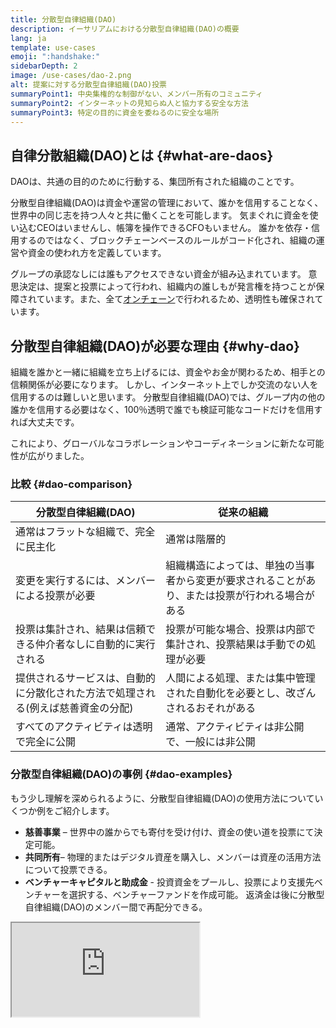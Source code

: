 ```yaml
---
title: 分散型自律組織(DAO)
description: イーサリアムにおける分散型自律組織(DAO)の概要
lang: ja
template: use-cases
emoji: ":handshake:"
sidebarDepth: 2
image: /use-cases/dao-2.png
alt: 提案に対する分散型自律組織(DAO)投票
summaryPoint1: 中央集権的な制御がない、メンバー所有のコミュニティ
summaryPoint2: インターネットの見知らぬ人と協力する安全な方法
summaryPoint3: 特定の目的に資金を委ねるのに安全な場所
---
```


## 自律分散組織(DAO)とは {#what-are-daos}

DAOは、共通の目的のために行動する、集団所有された組織のことです。

分散型自律組織(DAO)は資金や運営の管理において、誰かを信用することなく、世界中の同じ志を持つ人々と共に働くことを可能します。 気まぐれに資金を使い込むCEOはいませんし、帳簿を操作できるCFOもいません。 誰かを依存・信用するのではなく、ブロックチェーンベースのルールがコード化され、組織の運営や資金の使われ方を定義しています。

グループの承認なしには誰もアクセスできない資金が組み込まれています。 意思決定は、提案と投票によって行われ、組織内の誰しもが発言権を持つことが保障されています。また、全て[オンチェーン](/glossary/#on-chain)で行われるため、透明性も確保されています。

## 分散型自律組織(DAO)が必要な理由 {#why-dao}

組織を誰かと一緒に組織を立ち上げるには、資金やお金が関わるため、相手との信頼関係が必要になります。 しかし、インターネット上でしか交流のない人を信用するのは難しいと思います。 分散型自律組織(DAO)では、グループ内の他の誰かを信用する必要はなく、100％透明で誰でも検証可能なコードだけを信用すれば大丈夫です。

これにより、グローバルなコラボレーションやコーディネーションに新たな可能性が広がりました。

### 比較 {#dao-comparison}

| 分散型自律組織(DAO)                              | 従来の組織                                           |
| ----------------------------------------- | ----------------------------------------------- |
| 通常はフラットな組織で、完全に民主化                        | 通常は階層的                                          |
| 変更を実行するには、メンバーによる投票が必要                    | 組織構造によっては、単独の当事者から変更が要求されることがあり、または投票が行われる場合がある |
| 投票は集計され、結果は信頼できる仲介者なしに自動的に実行される           | 投票が可能な場合、投票は内部で集計され、投票結果は手動での処理が必要              |
| 提供されるサービスは、自動的に分散化された方法で処理される(例えば慈善資金の分配) | 人間による処理、または集中管理された自動化を必要とし、改ざんされるおそれがある         |
| すべてのアクティビティは透明で完全に公開                      | 通常、アクティビティは非公開で、一般には非公開                         |

### 分散型自律組織(DAO)の事例 {#dao-examples}

もう少し理解を深められるように、分散型自律組織(DAO)の使用方法についていくつか例をご紹介します。

- **慈善事業** – 世界中の誰からでも寄付を受け付け、資金の使い道を投票にて決定可能。
- **共同所有**– 物理的またはデジタル資産を購入し、メンバーは資産の活用方法について投票できる。
- **ベンチャーキャピタルと助成金** - 投資資金をプールし、投票により支援先ベンチャーを選択する、ベンチャーファンドを作成可能。 返済金は後に分散型自律組織(DAO)のメンバー間で再配分できる。

<iframe src="https://embed.ted.com/talks/lang/en/scott_fitsimones_could_a_dao_build_the_next_great_city" ></p>

<h2 id="how-daos-work" spaces-before="0">
  分散型自律組織(DAO)の仕組み
</h2>

<p spaces-before="0">
  組織のルールを定義し、その組織の資産を保持している<a href="/glossary/#smart-contract">スマートコントラクト</a>が、分散型自律組織(DAO) のバックボーンです。 このスマートコントラクトがイーサリアム上で稼働し始めると、投票以外では誰もルールを変更できません。 もし誰かがコードのルールやロジックでカバーされていないことを試みても失敗に終わります。 また、資産はスマートコントラクトによって定義されているため、グループの承認なしには誰も組織の資金を使うことができません。 つまり、分散型自律組織(DAO)は中央集権を必要とせず、 グループが集合的に決定を下し、投票が可決されると支払いが自動的に承認されます。
</p>

<p spaces-before="0">
  これが可能なのは、スマートコントラクトがイーサリアム上で稼働すると、改ざんができないためです。 すべてが公開されているので、コード(分散型自律組織のルール)を誰にも気づかれずに、変更することはできません。
</p>

<h2 id="ethereum-and-daos" spaces-before="0">
  イーサリアムと分散型自律組織(DAO)
</h2>

<p spaces-before="0">
  イーサリアムは、次の理由から分散型自律組織(DAO)の完璧な基盤となります。
</p>

<ul>
  <li>
    イーサリアム独自のコンセンサス形成は十分に分散・確立されていて、組織はネットワークを信頼することができる。
  </li>
  <li>
    スマートコントラクトのコードは、一度実行されると所有者であっても修正できないため、 分散型自律組織(DAO)はプログラムされたルールで稼働する。
  </li>
  <li>
    スマートコントラクトは、資金の送受信が可能。 これができないと、グループ資金を管理する信頼できる仲介者が必要となる。
  </li>
  <li>
    イーサリアムのコミュニティは、競争的なものではなく、むしろ協調的であることが証明されており、最善の方法やサポートシステムが迅速に生みだされている。
  </li>
</ul>

<h2 id="dao-governance" spaces-before="0">
  分散型自律組織(DAO)ガバナンス
</h2>

<p spaces-before="0">
  分散型自律組織(DAO)のガバナンスには、投票や提案の仕組みなど様々な考慮事項があります。
</p>

<h3 id="governance-delegation" spaces-before="0">
  デリゲーション(委任)
</h3>

<p spaces-before="0">
  デリゲーション(委任)とは、分散型自律組織版の議会制民主主義のようなものです。 トークン保有者は、プロトコルを管理し、最新情報を入手することにコミットする立候補者に投票権を委任します。
</p>

<h4 id="governance-example" spaces-before="0">
  有名な事例
</h4>

<p spaces-before="0">
  <a href="https://claim.ens.domains/delegate-ranking">ENS</a> – ENS保有者は、自分たちの代表として、コミュニティメンバーに投票を委任できます。
</p>

<h3 id="governance-example" spaces-before="0">
  自動トランザクションガバナンス
</h3>

<p spaces-before="0">
  多くの分散型自律組織(DAO)では、メンバーの賛成票が定足数を満たせば自動的にトランザクションが実行されます。
</p>

<h4 id="governance-example" spaces-before="0">
  有名な事例
</h4>

<p spaces-before="0">
  <a href="https://nouns.wtf">Nouns</a> – Nouns DAOでは、定足数を満たし、過半数が賛成票であれば、創設者が拒否権を行使しない限り、トランザクションは自動的に実行されます。
</p>

<h3 id="governance-example" spaces-before="0">
  マルチシグガバナンス
</h3>

<p spaces-before="0">
  分散型自律組織(DAO)には投票権のあるメンバーが何千人も在籍するかもしれませんが、資金は5～20人のアクティブなメンバーが共有する<a href="/glossary/#wallet">ウォレット</a>に保有されている場合があります。これらのメンバーは信用されており、通常は個人情報が公開されています(コミュニティに公的な身元が公開)。 投票の結果をもって、<a href="/glossary/#multisig">マルチシグ</a>の署名者はコミュニティの意思を実施します。
</p>

<h2 id="dao-laws" spaces-before="0">
  分散型自律組織(DAO)法
</h2>

<p spaces-before="0">
  1977年にワイオミング州は、起業家を保護し、責任を有限にする合同会社(LLC)を制定しました。 近年では、ワイオミング州は分散型自律組織(DAO)の法的地位を確立する法律を制定し、パイオニアとなっています。 現在、ワイオミング州、バーモント州、ヴァージン諸島に、何らかの形の分散型自律組織(DAO)法があります。
</p>

<h3 id="law-example" spaces-before="0">
  有名な事例
</h3>

<p spaces-before="0">
  <a href="https://citydao.io">CityDAO</a> – CityDAOは、ワイオミング州の分散型自律組織(DAO)法を利用して、イエローストーン国立公園近くの40エーカーの土地を購入しました。
</p>

<h2 id="dao-membership" spaces-before="0">
  分散型自律組織(DAO)のメンバーシップ
</h2>

<p spaces-before="0">
  分散型自律組織(DAO)のメンバーシップにはいくつかのモデルがあります。 メンバーシップにより、投票の仕組みやDAOの他の重要な部分を決定することができます。
</p>

<h3 id="token-based-membership" spaces-before="0">
  トークンベースのメンバーシップ
</h3>

<p spaces-before="0">
  使用されるトークンにもよりますが、通常は完全に<a href="/glossary/#permissionless">パーミッションレス</a>です。 ほとんどの場合、これらのガバナンストークンは、<a href="/glossary/#dex">分散型取引所</a>でパーミッションレスで取引できます。 それ以外のトークンは、流動性もしくはその他の「プルーフ・オブ・ワーク」を提供することで獲得する必要があります。 いずれにせよ、トークンの保持により投票権が付与されます。
</p>

<p spaces-before="0">
  <em x-id="4">一般的には、広範な分散型プロトコルやトークン自体を管理するために使用されます。</em>
</p>

<h4 id="token-example" spaces-before="0">
  有名な事例
</h4>

<p spaces-before="0">
  <a href="https://makerdao.com">MakerDAO</a> – MakerDAOのトークンであるMKRは分散型取引所で広く入手可能で、購入することにより、誰でもMakerプロトコルの将来についての投票権を得ることができます。
</p>

<h3 id="share-based-membership" spaces-before="0">
  シェアベースのメンバーシップ
</h3>

<p spaces-before="0">
  シェアベースの分散型自律組織(DAO)は、よりパーミッション型ではありますが、かなりオープンです。 分散型自律組織(DAO)への参加希望者は、トークンや作品といった何らかの価値のある物を提供することで、自分自身の参加を提案します。 シェアは、直接投票権と所有権を表します。 メンバーはいつでも、自分の保有する資産の持分を持って退会できます。
</p>

<p spaces-before="0">
  <em x-id="4">一般的には、慈善団体やワーカーズ・コレクティブ、投資クラブなど、より密接な関係を持つ人間が中心となる組織に使われています。 また、プロトコルやトークンも管理できます。</em>
</p>

<h4 id="share-example" spaces-before="0">
  有名な事例
</h4>

<p spaces-before="0">
  <a href="http://molochdao.com/">MolochDAO</a> - MolochDAOは主にイーサリアムプロジェクトの資金調達を行っています。 メンバーになるには、提案が必要となります。この提案によって、あなたが助成先候補に関して、十分な情報に基づいて判断できるだけの必要な専門知識と資本を持っているかどうかが評価されます。 オープン市場で権利を購入するだけでは、この分散型自律組織(DAO)に参加することはできません。
</p>

<h3 id="reputation-based-membership" spaces-before="0">
  レピュテーション(評価・評判)ベースのメンバーシップ
</h3>

<p spaces-before="0">
  レピュテーション(評価・評判)とは、分散型自律組織(DAO)における参加証明と投票権の付与を表します。 トークンやシェアベースのメンバーシップとは異なり、レピュテーションベースの分散型自律組織(DAO)は所有権をコントリビューターに譲渡しません。 レピュテーションは購入、移管、または委任できず、分散型自律組織メンバーは参加を通じてレピュテーションを構築する必要があります。 オンチェーン投票はパーミッションレスで、メンバー候補は分散型自律組織(DAO)への参加を自由に提案でき、貢献の対価としてレピュテーションやトークンを受け取ることを要求することができます。
</p>

<p spaces-before="0">
  <em x-id="4">主にプロトコルや<a href="/glossary/#dapp">分散型アプリ(Dapp)</a>の分散型開発や分散型ガバナンスに利用されていますが、慈善団体、ワーカーズ・コレクティブ、投資クラブなど、多様な組織にも向いています。</em>
</p>

<h4 id="reputation-example" spaces-before="0">
  有名な事例
</h4>

<p spaces-before="0">
  <a href="https://DXdao.eth.limo">DXdao</a> - DXdaoは、2019年から分散型プロトコルやアプリケーションを構築し統治するグローバル・ソブリン団体でした。 レピュテーションに基づくガバナンスと<a href="/glossary/#holographic-consensus">ホログラフィック・コンセンサス</a>を活用して資金を調整・管理することで、誰かが金銭的な手段を使って、DXdaoの今後に影響をおよぼしたり、支配したりすることはできませんでした。
</p>

<h2 id="join-start-a-dao" spaces-before="0">
  DAOに参加する/DAOを立ち上げる
</h2>

<h3 id="join-a-dao" spaces-before="0">
  分散型自律組織(DAO)への参加
</h3>

<ul>
  <li>
    <a href="/community/get-involved/#decentralized-autonomous-organizations-daos">イーサリアムコミュニティ分散型自律組織(DAO)</a>
  </li>
  <li>
    <a href="https://app.daohaus.club/explore">DAOHausの分散型自律組織(DAO)リスト</a>
  </li>
  <li>
    <a href="https://www.tally.xyz">Tally.xyzの分散型自律組織(DAO)リスト</a>
  </li>
</ul>

<h3 id="start-a-dao" spaces-before="0">
  分散型自律組織(DAO)を始める
</h3>

<ul>
  <li>
    <a href="https://app.daohaus.club/summon">DAOHausで分散型自律組織(DAO)を招集</a>
  </li>
  <li>
    <a href="https://www.tally.xyz/add-a-dao">TallyでGovernor DAOを始める</a>
  </li>
  <li>
    <a href="https://aragon.org/product">Aragonによる分散型自律組織(DAO)を作成</a>
  </li>
  <li>
    <a href="https://colony.io/">コロニーを始める</a>
  </li>
  <li>
    <a href="https://alchemy.daostack.io/daos/create">DAOstackのホログラフィック・コンセンサスでDAOを作成</a>
  </li>
</ul>

<h2 id="further-reading" spaces-before="0">
  参考文献
</h2>

<h3 id="dao-articles" spaces-before="0">
  分散型自律組織(DAO)の関連記事
</h3>

<ul>
  <li>
    <a href="https://aragon.org/dao">分散型自律組織(DAO)とは</a> – <a href="https://aragon.org/">Aragon</a>
  </li>
  <li>
    <a href="https://wiki.metagame.wtf/docs/great-houses/house-of-daos">分散型自律組織(DAO)</a> – <a href="https://wiki.metagame.wtf/">Metagame</a>
  </li>
  <li>
    <a href="https://daohaus.substack.com/p/-what-is-a-dao-and-what-is-it-for">分散型自律組織(DAO)とは、およびその目的</a> – <a href="https://daohaus.club/">DAOhaus</a>
  </li>
  <li>
    <a href="https://daohaus.substack.com/p/four-and-a-half-steps-to-start-a">分散型自律組織(DAO)のデジタルコミュニティの作成方法</a> – <a href="https://daohaus.club/">DAOhaus</a>
  </li>
  <li>
    <a href="https://coinmarketcap.com/alexandria/article/what-is-a-dao">分散型自律組織(DAO)とは</a> – <a href="https://coinmarketcap.com">Coinmarketcap</a>
  </li>
  <li>
    <a href="https://medium.com/daostack/holographic-consensus-part-1-116a73ba1e1c">ホログラフィック・コンセンサスとは</a> - <a href="https://daostack.io/">DAOstack</a>
  </li>
  <li>
    <a href="https://vitalik.eth.limo/general/2022/09/20/daos.html">分散型自律組織(DAO)とは企業ではなく、分散型の自律組織 – Vitalik</a>
  </li>
  <li>
    <a href="https://blog.ethereum.org/2014/05/06/daos-dacs-das-and-more-an-incomplete-terminology-guide">分散型自律組織(DAO)、分散型自律企業(DAC)、分散型アプリケーション(DA)など: 不完全な用語集</a> - <a href="https://blog.ethereum.org">イーサリアムブログ</a>
  </li>
</ul>

<h3 id="videos" spaces-before="0">
  ビデオ
</h3>

<ul>
  <li>
    <a href="https://youtu.be/KHm0uUPqmVE">仮想通貨における分散型自律組織(DAO)とは</a>
  </li>
  <li>
    <a href="https://www.ted.com/talks/scott_fitsimones_could_a_dao_build_the_next_great_city">分散型自律組織(DAO)で街はつくれるのか?</a> – <a href="https://www.ted.com/">TED</a>
  </li>
</ul>
